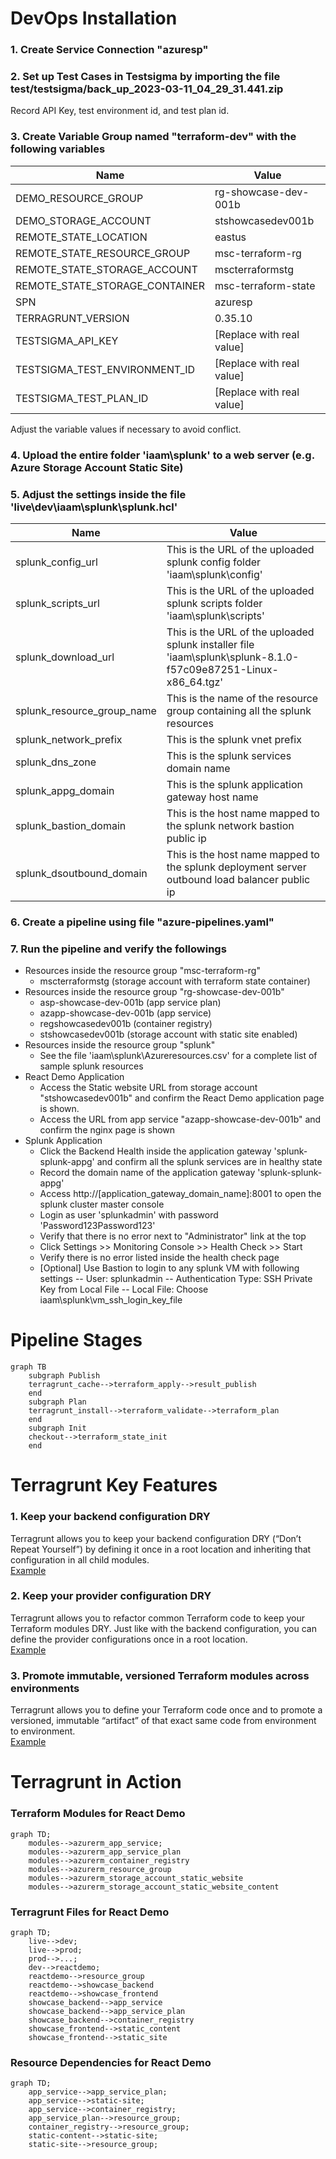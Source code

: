 # DevOps Installation

### 1. Create Service Connection "azuresp"

### 2. Set up Test Cases in Testsigma by importing the file test/testsigma/back_up_2023-03-11_04_29_31.441.zip
Record API Key, test environment id, and test plan id.

### 3. Create Variable Group named "terraform-dev" with the following variables

| Name | Value |
| ----------- | ----------- |
| DEMO_RESOURCE_GROUP | rg-showcase-dev-001b |
| DEMO_STORAGE_ACCOUNT | stshowcasedev001b |
| REMOTE_STATE_LOCATION | eastus |
| REMOTE_STATE_RESOURCE_GROUP | msc-terraform-rg |
| REMOTE_STATE_STORAGE_ACCOUNT | mscterraformstg |
| REMOTE_STATE_STORAGE_CONTAINER | msc-terraform-state |
| SPN | azuresp |
| TERRAGRUNT_VERSION | 0.35.10 |
| TESTSIGMA_API_KEY | [Replace with real value] |
| TESTSIGMA_TEST_ENVIRONMENT_ID | [Replace with real value] |
| TESTSIGMA_TEST_PLAN_ID | [Replace with real value] |

Adjust the variable values if necessary to avoid conflict.

### 4. Upload the entire folder 'iaam\splunk' to a web server (e.g. Azure Storage Account Static Site)
       
### 5. Adjust the settings inside the file 'live\dev\iaam\splunk\splunk.hcl'
| Name | Value |
| ----------- | ----------- |
| splunk_config_url | This is the URL of the uploaded splunk config folder 'iaam\splunk\config' |
| splunk_scripts_url | This is the URL of the uploaded splunk scripts folder 'iaam\splunk\scripts' |
| splunk_download_url | This is the URL of the uploaded splunk installer file 'iaam\splunk\splunk-8.1.0-f57c09e87251-Linux-x86_64.tgz' |
| splunk_resource_group_name | This is the name of the resource group containing all the splunk resources |
| splunk_network_prefix | This is the splunk vnet prefix |
| splunk_dns_zone | This is the splunk services domain name |
| splunk_appg_domain | This is the splunk application gateway host name |
| splunk_bastion_domain | This is the host name mapped to the splunk network bastion public ip |
| splunk_dsoutbound_domain | This is the host name mapped to the splunk deployment server outbound load balancer public ip |

### 6. Create a pipeline using file "azure-pipelines.yaml"

### 7. Run the pipeline and verify the followings
- Resources inside the resource group "msc-terraform-rg"
  - mscterraformstg (storage account with terraform state container)
- Resources inside the resource group "rg-showcase-dev-001b"
  - asp-showcase-dev-001b (app service plan)
  - azapp-showcase-dev-001b (app service)
  - regshowcasedev001b (container registry)
  - stshowcasedev001b (storage account with static site enabled)
- Resources inside the resource group "splunk"
  - See the file 'iaam\splunk\Azureresources.csv' for a complete list of sample splunk resources
- React Demo Application
  - Access the Static website URL from storage account "stshowcasedev001b" and confirm the React Demo application page is shown.
  - Access the URL from app service "azapp-showcase-dev-001b" and confirm the nginx page is shown
- Splunk Application
  - Click the Backend Health inside the application gateway 'splunk-splunk-appg' and confirm all the splunk services are in healthy state
  - Record the domain name of the application gateway 'splunk-splunk-appg'
  - Access http://[application_gateway_domain_name]:8001 to open the splunk cluster master console
  - Login as user 'splunkadmin' with password 'Password123Password123'
  - Verify that there is no error next to "Administrator" link at the top
  - Click Settings >> Monitoring Console >> Health Check >> Start
  - Verify there is no error listed inside the health check page
  - [Optional] Use Bastion to login to any splunk VM with following settings
    -- User: splunkadmin
    -- Authentication Type: SSH Private Key from Local File
    -- Local File: Choose iaam\splunk\vm_ssh_login_key_file

# Pipeline Stages
```mermaid
graph TB
    subgraph Publish
    terragrunt_cache-->terraform_apply-->result_publish
    end
    subgraph Plan
    terragrunt_install-->terraform_validate-->terraform_plan
    end
    subgraph Init
    checkout-->terraform_state_init
    end
```
# Terragrunt Key Features

### 1. Keep your backend configuration DRY
Terragrunt allows you to keep your backend configuration DRY (“Don’t Repeat Yourself”) by defining it once in a root location and inheriting that configuration in all child modules.  
[Example](/live/terragrunt.hcl)

### 2. Keep your provider configuration DRY
Terragrunt allows you to refactor common Terraform code to keep your Terraform modules DRY. Just like with the backend configuration, you can define the provider configurations once in a root location.  
[Example](/live/terragrunt.hcl)

### 3. Promote immutable, versioned Terraform modules across environments
Terragrunt allows you to define your Terraform code once and to promote a versioned, immutable “artifact” of that exact same code from environment to environment.  
[Example](/live/dev/reactdemo/showcase_backend/app_service/terragrunt.hcl)

# Terragrunt in Action

### Terraform Modules for React Demo
```mermaid
graph TD;
    modules-->azurerm_app_service;
    modules-->azurerm_app_service_plan
    modules-->azurerm_container_registry
    modules-->azurerm_resource_group
    modules-->azurerm_storage_account_static_website
    modules-->azurerm_storage_account_static_website_content
```
### Terragrunt Files for React Demo
```mermaid
graph TD;
    live-->dev;
    live-->prod;
    prod-->...;
    dev-->reactdemo;
    reactdemo-->resource_group
    reactdemo-->showcase_backend
    reactdemo-->showcase_frontend
    showcase_backend-->app_service
    showcase_backend-->app_service_plan
    showcase_backend-->container_registry
    showcase_frontend-->static_content
    showcase_frontend-->static_site
```
### Resource Dependencies for React Demo
```mermaid
graph TD;
    app_service-->app_service_plan;
    app_service-->static-site;
    app_service-->container_registry;
    app_service_plan-->resource_group;
    container_registry-->resource_group;
    static-content-->static-site;
    static-site-->resource_group;
```

